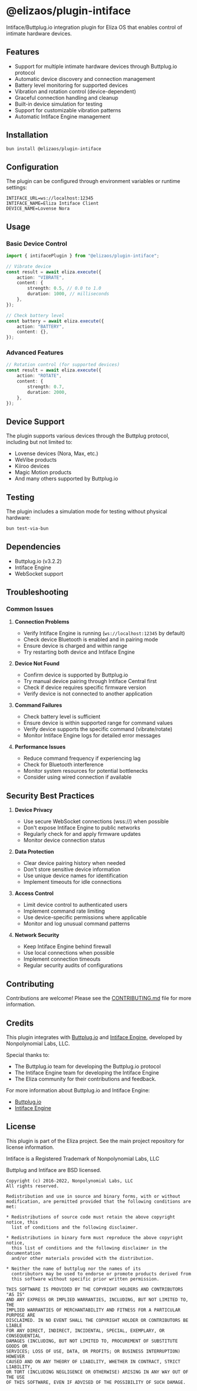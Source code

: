 # @elizaos/plugin-intiface

Intiface/Buttplug.io integration plugin for Eliza OS that enables control of intimate hardware devices.

## Features

- Support for multiple intimate hardware devices through Buttplug.io protocol
- Automatic device discovery and connection management
- Battery level monitoring for supported devices
- Vibration and rotation control (device-dependent)
- Graceful connection handling and cleanup
- Built-in device simulation for testing
- Support for customizable vibration patterns
- Automatic Intiface Engine management

## Installation

```bash
bun install @elizaos/plugin-intiface
```

## Configuration

The plugin can be configured through environment variables or runtime settings:

```env
INTIFACE_URL=ws://localhost:12345
INTIFACE_NAME=Eliza Intiface Client
DEVICE_NAME=Lovense Nora
```

## Usage

### Basic Device Control

```typescript
import { intifacePlugin } from "@elizaos/plugin-intiface";

// Vibrate device
const result = await eliza.execute({
    action: "VIBRATE",
    content: {
        strength: 0.5, // 0.0 to 1.0
        duration: 1000, // milliseconds
    },
});

// Check battery level
const battery = await eliza.execute({
    action: "BATTERY",
    content: {},
});
```

### Advanced Features

```typescript
// Rotation control (for supported devices)
const result = await eliza.execute({
    action: "ROTATE",
    content: {
        strength: 0.7,
        duration: 2000,
    },
});
```

## Device Support

The plugin supports various devices through the Buttplug protocol, including but not limited to:

- Lovense devices (Nora, Max, etc.)
- WeVibe products
- Kiiroo devices
- Magic Motion products
- And many others supported by Buttplug.io

## Testing

The plugin includes a simulation mode for testing without physical hardware:

```bash
bun test-via-bun
```

## Dependencies

- Buttplug.io (v3.2.2)
- Intiface Engine
- WebSocket support

## Troubleshooting

### Common Issues

1. **Connection Problems**

    - Verify Intiface Engine is running (`ws://localhost:12345` by default)
    - Check device Bluetooth is enabled and in pairing mode
    - Ensure device is charged and within range
    - Try restarting both device and Intiface Engine

2. **Device Not Found**

    - Confirm device is supported by Buttplug.io
    - Try manual device pairing through Intiface Central first
    - Check if device requires specific firmware version
    - Verify device is not connected to another application

3. **Command Failures**

    - Check battery level is sufficient
    - Ensure device is within supported range for command values
    - Verify device supports the specific command (vibrate/rotate)
    - Monitor Intiface Engine logs for detailed error messages

4. **Performance Issues**
    - Reduce command frequency if experiencing lag
    - Check for Bluetooth interference
    - Monitor system resources for potential bottlenecks
    - Consider using wired connection if available

## Security Best Practices

1. **Device Privacy**

    - Use secure WebSocket connections (wss://) when possible
    - Don't expose Intiface Engine to public networks
    - Regularly check for and apply firmware updates
    - Monitor device connection status

2. **Data Protection**

    - Clear device pairing history when needed
    - Don't store sensitive device information
    - Use unique device names for identification
    - Implement timeouts for idle connections

3. **Access Control**

    - Limit device control to authenticated users
    - Implement command rate limiting
    - Use device-specific permissions where applicable
    - Monitor and log unusual command patterns

4. **Network Security**
    - Keep Intiface Engine behind firewall
    - Use local connections when possible
    - Implement connection timeouts
    - Regular security audits of configurations

## Contributing

Contributions are welcome! Please see the [CONTRIBUTING.md](CONTRIBUTING.md) file for more information.

## Credits

This plugin integrates with [Buttplug.io](https://buttplug.io) and [Intiface Engine](https://github.com/intiface/intiface-engine), developed by Nonpolynomial Labs, LLC.

Special thanks to:

- The Buttplug.io team for developing the Buttplug.io protocol
- The Intiface Engine team for developing the Intiface Engine
- The Eliza community for their contributions and feedback.

For more information about Buttplug.io and Intiface Engine:

- [Buttplug.io](https://buttplug.io)
- [Intiface Engine](https://github.com/intiface/intiface-engine)

## License

This plugin is part of the Eliza project. See the main project repository for license information.

Intiface is a Registered Trademark of Nonpolynomial Labs, LLC

Buttplug and Intiface are BSD licensed.

    Copyright (c) 2016-2022, Nonpolynomial Labs, LLC
    All rights reserved.

    Redistribution and use in source and binary forms, with or without
    modification, are permitted provided that the following conditions are met:

    * Redistributions of source code must retain the above copyright notice, this
      list of conditions and the following disclaimer.

    * Redistributions in binary form must reproduce the above copyright notice,
      this list of conditions and the following disclaimer in the documentation
      and/or other materials provided with the distribution.

    * Neither the name of buttplug nor the names of its
      contributors may be used to endorse or promote products derived from
      this software without specific prior written permission.

    THIS SOFTWARE IS PROVIDED BY THE COPYRIGHT HOLDERS AND CONTRIBUTORS "AS IS"
    AND ANY EXPRESS OR IMPLIED WARRANTIES, INCLUDING, BUT NOT LIMITED TO, THE
    IMPLIED WARRANTIES OF MERCHANTABILITY AND FITNESS FOR A PARTICULAR PURPOSE ARE
    DISCLAIMED. IN NO EVENT SHALL THE COPYRIGHT HOLDER OR CONTRIBUTORS BE LIABLE
    FOR ANY DIRECT, INDIRECT, INCIDENTAL, SPECIAL, EXEMPLARY, OR CONSEQUENTIAL
    DAMAGES (INCLUDING, BUT NOT LIMITED TO, PROCUREMENT OF SUBSTITUTE GOODS OR
    SERVICES; LOSS OF USE, DATA, OR PROFITS; OR BUSINESS INTERRUPTION) HOWEVER
    CAUSED AND ON ANY THEORY OF LIABILITY, WHETHER IN CONTRACT, STRICT LIABILITY,
    OR TORT (INCLUDING NEGLIGENCE OR OTHERWISE) ARISING IN ANY WAY OUT OF THE USE
    OF THIS SOFTWARE, EVEN IF ADVISED OF THE POSSIBILITY OF SUCH DAMAGE.
